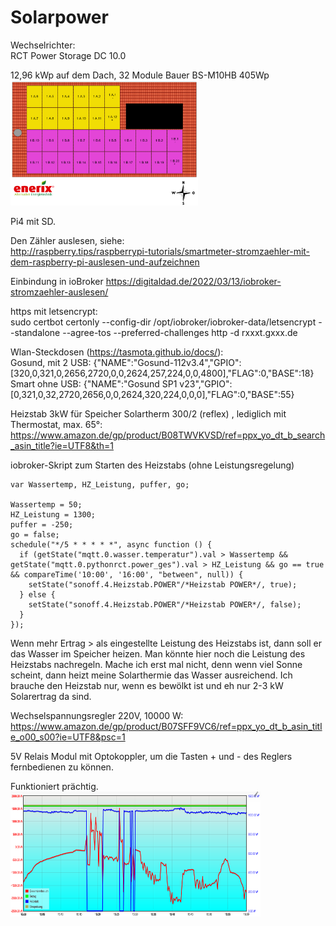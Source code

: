 # Solarpower

Wechselrichter:  
RCT Power Storage DC 10.0

12,96 kWp auf dem Dach, 32 Module Bauer BS-M10HB 405Wp  
<img src="Dach.png"  width="300" height="200">

Pi4 mit SD.

Den Zähler auslesen, siehe:  
http://raspberry.tips/raspberrypi-tutorials/smartmeter-stromzaehler-mit-dem-raspberry-pi-auslesen-und-aufzeichnen  

Einbindung in ioBroker 
https://digitaldad.de/2022/03/13/iobroker-stromzaehler-auslesen/  

https mit letsencrypt:  
sudo certbot certonly --config-dir  /opt/iobroker/iobroker-data/letsencrypt --standalone --agree-tos --preferred-challenges http -d rxxxt.gxxx.de  

Wlan-Steckdosen (https://tasmota.github.io/docs/):  
Gosund, mit 2 USB: {"NAME":"Gosund-112v3.4","GPIO":[320,0,321,0,2656,2720,0,0,2624,257,224,0,0,4800],"FLAG":0,"BASE":18}  
Smart ohne USB: {"NAME":"Gosund SP1 v23","GPIO":[0,321,0,32,2720,2656,0,0,2624,320,224,0,0,0],"FLAG":0,"BASE":55}  

Heizstab 3kW für Speicher Solartherm 300/2 (reflex) , lediglich mit Thermostat, max. 65°:  
https://www.amazon.de/gp/product/B08TWVKVSD/ref=ppx_yo_dt_b_search_asin_title?ie=UTF8&th=1  

iobroker-Skript zum Starten des Heizstabs (ohne Leistungsregelung)  
```
var Wassertemp, HZ_Leistung, puffer, go;

Wassertemp = 50;
HZ_Leistung = 1300;
puffer = -250;
go = false;
schedule("*/5 * * * * *", async function () {
  if (getState("mqtt.0.wasser.temperatur").val > Wassertemp && getState("mqtt.0.pythonrct.power_ges").val > HZ_Leistung && go == true && compareTime('10:00', '16:00', "between", null)) {
    setState("sonoff.4.Heizstab.POWER"/*Heizstab POWER*/, true);
  } else {
    setState("sonoff.4.Heizstab.POWER"/*Heizstab POWER*/, false);
  }
});
```
Wenn mehr Ertrag > als eingestellte Leistung des Heizstabs ist, dann soll er das Wasser im Speicher heizen.
Man könnte hier noch die Leistung des Heizstabs nachregeln. Mache ich erst mal nicht, denn wenn viel Sonne scheint, dann heizt meine Solarthermie das Wasser ausreichend. Ich brauche den Heizstab nur, wenn es bewölkt ist und eh nur 2-3 kW Solarertrag da sind. 

Wechselspannungsregler 220V, 10000 W:  
https://www.amazon.de/gp/product/B07SFF9VC6/ref=ppx_yo_dt_b_asin_title_o00_s00?ie=UTF8&psc=1

5V Relais Modul mit Optokoppler, um die Tasten + und - des Reglers fernbedienen zu können.

Funktioniert prächtig.  
<img src="Verlauf.png"  width="400" height="200">



